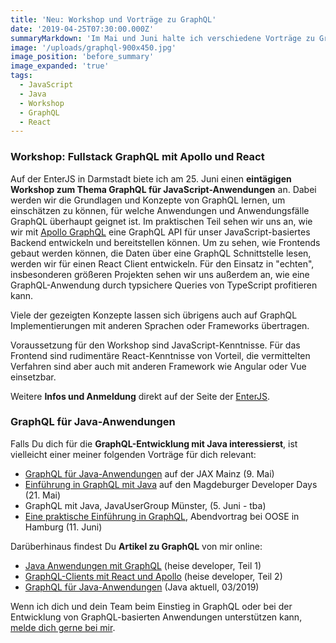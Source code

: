 ```yaml
---
title: 'Neu: Workshop und Vorträge zu GraphQL'
date: '2019-04-25T07:30:00.000Z'
summaryMarkdown: 'Im Mai und Juni halte ich verschiedene Vorträge zu GraphQL und biete im Juni auch einen öffentlichen Workshop dazu auf der EnterJS in Darmstadt an. Vielleicht ist ja auch für dich etwas interessantes dabei'
image: '/uploads/graphql-900x450.jpg'
image_position: 'before_summary'
image_expanded: 'true'
tags:
  - JavaScript
  - Java
  - Workshop
  - GraphQL
  - React
---
```


### Workshop: Fullstack GraphQL mit Apollo und React

Auf der EnterJS in Darmstadt biete ich am 25. Juni einen **eintägigen Workshop zum Thema GraphQL für JavaScript-Anwendungen** an. Dabei werden wir die Grundlagen und Konzepte von GraphQL lernen,
um einschätzen zu können, für welche Anwendungen und Anwendungsfälle GraphQL überhaupt geignet ist. Im praktischen Teil sehen wir uns an, wie
wir mit [Apollo GraphQL](https://www.apollographql.com/) eine GraphQL API für unser JavaScript-basiertes Backend entwickeln und bereitstellen können.
Um zu sehen, wie Frontends gebaut werden können, die Daten über eine GraphQL Schnittstelle lesen, werden wir für einen React Client entwickeln.
Für den Einsatz in "echten", insbesonderen größeren Projekten sehen wir uns außerdem an, wie eine GraphQL-Anwendung durch typsichere Queries von TypeScript profitieren kann.

Viele der gezeigten Konzepte lassen sich übrigens auch auf GraphQL Implementierungen mit anderen Sprachen oder Frameworks übertragen.

Voraussetzung für den Workshop sind JavaScript-Kenntnisse. Für das Frontend sind rudimentäre React-Kenntnisse von Vorteil, die vermittelten Verfahren sind aber
auch mit anderen Framework wie Angular oder Vue einsetzbar.

Weitere **Infos und Anmeldung** direkt auf der Seite der [EnterJS](https://www.enterjs.de/single?id=8565&fullstack-graphql-mit-apollo-und-react).

### GraphQL für Java-Anwendungen

Falls Du dich für die **GraphQL-Entwicklung mit Java interessierst**, ist vielleicht einer meiner folgenden Vorträge für dich relevant:

- [GraphQL für Java-Anwendungen](https://jax.de/serverside-enterprise-java/graphql-fuer-java-anwendungen/) auf der JAX Mainz (9. Mai)
- [Einführung in GraphQL mit Java](https://www.md-devdays.de/Act?id=1000026) auf den Magdeburger Developer Days (21. Mai)
- GraphQL mit Java, JavaUserGroup Münster, (5. Juni - tba)
- [Eine praktische Einführung in GraphQL](https://www.oose.de/abendvortrag/praktische-einfuehrung-graphql/), Abendvortrag bei OOSE in Hamburg (11. Juni)

Darüberhinaus findest Du **Artikel zu GraphQL** von mir online:

- [Java Anwendungen mit GraphQL](https://www.heise.de/developer/artikel/Java-Anwendungen-mit-GraphQL-Teil-1-4205852.html) (heise developer, Teil 1)
- [GraphQL-Clients mit React und Apollo](https://www.heise.de/developer/artikel/GraphQL-Clients-mit-React-und-Apollo-Teil-2-4273017.html) (heise developer, Teil 2)
- [GraphQL für Java-Anwendungen](https://www.doag.org/de/home/news/java-aktuell-032019-ist-online-java-verbindet-1/detail/) (Java aktuell, 03/2019)

Wenn ich dich und dein Team beim Einstieg in GraphQL oder bei der Entwicklung von GraphQL-basierten Anwendungen unterstützen kann, [melde dich gerne bei mir](/contact).
